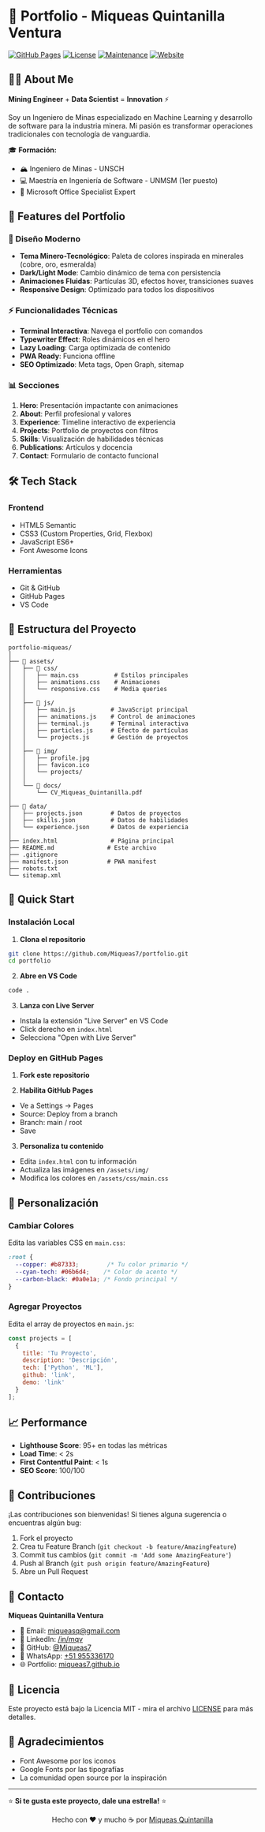 # 🚀 Portfolio - Miqueas Quintanilla Ventura

[![GitHub Pages](https://img.shields.io/badge/GitHub%20Pages-Live-success)](https://miqueas7.github.io)
[![License](https://img.shields.io/badge/License-MIT-blue.svg)](LICENSE)
[![Maintenance](https://img.shields.io/badge/Maintained%3F-yes-green.svg)](https://github.com/Miqueas7/portfolio/graphs/commit-activity)
[![Website](https://img.shields.io/website-up-down-green-red/https/miqueas7.github.io.svg)](https://miqueas7.github.io)

## 👨‍💻 About Me

**Mining Engineer** + **Data Scientist** = **Innovation** ⚡

Soy un Ingeniero de Minas especializado en Machine Learning y desarrollo de software para la industria minera. Mi pasión es transformar operaciones tradicionales con tecnología de vanguardia.

🎓 **Formación:**
- 🏔️ Ingeniero de Minas - UNSCH
- 💻 Maestría en Ingeniería de Software - UNMSM (1er puesto)
- 📜 Microsoft Office Specialist Expert

## 🌟 Features del Portfolio

### 🎨 Diseño Moderno
- **Tema Minero-Tecnológico**: Paleta de colores inspirada en minerales (cobre, oro, esmeralda)
- **Dark/Light Mode**: Cambio dinámico de tema con persistencia
- **Animaciones Fluidas**: Partículas 3D, efectos hover, transiciones suaves
- **Responsive Design**: Optimizado para todos los dispositivos

### ⚡ Funcionalidades Técnicas
- **Terminal Interactiva**: Navega el portfolio con comandos
- **Typewriter Effect**: Roles dinámicos en el hero
- **Lazy Loading**: Carga optimizada de contenido
- **PWA Ready**: Funciona offline
- **SEO Optimizado**: Meta tags, Open Graph, sitemap

### 📊 Secciones
1. **Hero**: Presentación impactante con animaciones
2. **About**: Perfil profesional y valores
3. **Experience**: Timeline interactivo de experiencia
4. **Projects**: Portfolio de proyectos con filtros
5. **Skills**: Visualización de habilidades técnicas
6. **Publications**: Artículos y docencia
7. **Contact**: Formulario de contacto funcional

## 🛠️ Tech Stack

### Frontend
- HTML5 Semantic
- CSS3 (Custom Properties, Grid, Flexbox)
- JavaScript ES6+
- Font Awesome Icons

### Herramientas
- Git & GitHub
- GitHub Pages
- VS Code

## 📁 Estructura del Proyecto

```
portfolio-miqueas/
│
├── 📁 assets/
│   ├── 📁 css/
│   │   ├── main.css          # Estilos principales
│   │   ├── animations.css    # Animaciones
│   │   └── responsive.css    # Media queries
│   │
│   ├── 📁 js/
│   │   ├── main.js          # JavaScript principal
│   │   ├── animations.js    # Control de animaciones
│   │   ├── terminal.js      # Terminal interactiva
│   │   ├── particles.js     # Efecto de partículas
│   │   └── projects.js      # Gestión de proyectos
│   │
│   ├── 📁 img/
│   │   ├── profile.jpg
│   │   ├── favicon.ico
│   │   └── projects/
│   │
│   └── 📁 docs/
│       └── CV_Miqueas_Quintanilla.pdf
│
├── 📁 data/
│   ├── projects.json        # Datos de proyectos
│   ├── skills.json          # Datos de habilidades
│   └── experience.json      # Datos de experiencia
│
├── index.html               # Página principal
├── README.md               # Este archivo
├── .gitignore
├── manifest.json           # PWA manifest
├── robots.txt
└── sitemap.xml
```

## 🚀 Quick Start

### Instalación Local

1. **Clona el repositorio**
```bash
git clone https://github.com/Miqueas7/portfolio.git
cd portfolio
```

2. **Abre en VS Code**
```bash
code .
```

3. **Lanza con Live Server**
- Instala la extensión "Live Server" en VS Code
- Click derecho en `index.html`
- Selecciona "Open with Live Server"

### Deploy en GitHub Pages

1. **Fork este repositorio**

2. **Habilita GitHub Pages**
- Ve a Settings → Pages
- Source: Deploy from a branch
- Branch: main / root
- Save

3. **Personaliza tu contenido**
- Edita `index.html` con tu información
- Actualiza las imágenes en `/assets/img/`
- Modifica los colores en `/assets/css/main.css`

## 🎨 Personalización

### Cambiar Colores
Edita las variables CSS en `main.css`:

```css
:root {
  --copper: #b87333;        /* Tu color primario */
  --cyan-tech: #06b6d4;    /* Color de acento */
  --carbon-black: #0a0e1a; /* Fondo principal */
}
```

### Agregar Proyectos
Edita el array de proyectos en `main.js`:

```javascript
const projects = [
  {
    title: 'Tu Proyecto',
    description: 'Descripción',
    tech: ['Python', 'ML'],
    github: 'link',
    demo: 'link'
  }
];
```

## 📈 Performance

- **Lighthouse Score**: 95+ en todas las métricas
- **Load Time**: < 2s
- **First Contentful Paint**: < 1s
- **SEO Score**: 100/100

## 🤝 Contribuciones

¡Las contribuciones son bienvenidas! Si tienes alguna sugerencia o encuentras algún bug:

1. Fork el proyecto
2. Crea tu Feature Branch (`git checkout -b feature/AmazingFeature`)
3. Commit tus cambios (`git commit -m 'Add some AmazingFeature'`)
4. Push al Branch (`git push origin feature/AmazingFeature`)
5. Abre un Pull Request

## 📱 Contacto

**Miqueas Quintanilla Ventura**
- 📧 Email: miqueasq@gmail.com
- 💼 LinkedIn: [/in/mqv](https://www.linkedin.com/in/mqv/)
- 🐙 GitHub: [@Miqueas7](https://github.com/Miqueas7)
- 📱 WhatsApp: [+51 955336170](https://wa.me/51955336170)
- 🌐 Portfolio: [miqueas7.github.io](https://miqueas7.github.io)

## 📄 Licencia

Este proyecto está bajo la Licencia MIT - mira el archivo [LICENSE](LICENSE) para más detalles.

## 🙏 Agradecimientos

- Font Awesome por los iconos
- Google Fonts por las tipografías
- La comunidad open source por la inspiración

---

⭐ **Si te gusta este proyecto, dale una estrella!** ⭐

<p align="center">
  Hecho con ❤️ y mucho ☕ por <a href="https://github.com/Miqueas7">Miqueas Quintanilla</a>
</p>